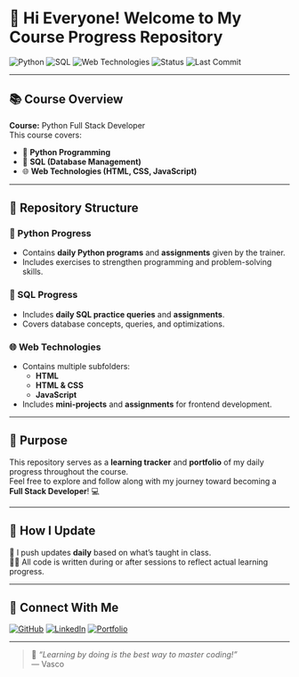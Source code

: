 # 👋 Hi Everyone! Welcome to My **Course Progress** Repository  

![Python](https://img.shields.io/badge/Python-Full--Stack--Course-blue?logo=python&logoColor=white)
![SQL](https://img.shields.io/badge/SQL-Progress-orange?logo=postgresql&logoColor=white)
![Web Technologies](https://img.shields.io/badge/Web%20Tech-HTML%2FCSS%2FJS-yellow?logo=html5&logoColor=white)
![Status](https://img.shields.io/badge/Status-Learning-success?logo=github)
![Last Commit](https://img.shields.io/github/last-commit/Lokesh-Reddy-Kambham/Course-Progress?color=brightgreen&logo=git)

---

## 📚 **Course Overview**  
**Course:** Python Full Stack Developer  
This course covers:  
- 🐍 **Python Programming**  
- 🧠 **SQL (Database Management)**  
- 🌐 **Web Technologies (HTML, CSS, JavaScript)**  

---

## 📂 **Repository Structure**

### 🐍 Python Progress  
- Contains **daily Python programs** and **assignments** given by the trainer.  
- Includes exercises to strengthen programming and problem-solving skills.  

### 🧠 SQL Progress  
- Includes **daily SQL practice queries** and **assignments**.  
- Covers database concepts, queries, and optimizations.  

### 🌐 Web Technologies  
- Contains multiple subfolders:  
  - **HTML**  
  - **HTML & CSS**  
  - **JavaScript**  
- Includes **mini-projects** and **assignments** for frontend development.  

---

## 🚀 **Purpose**  
This repository serves as a **learning tracker** and **portfolio** of my daily progress throughout the course.  
Feel free to explore and follow along with my journey toward becoming a **Full Stack Developer**! 💻  

---

## 🧾 **How I Update**
📅 I push updates **daily** based on what’s taught in class.  
🧑‍🏫 All code is written during or after sessions to reflect actual learning progress.  

---

## 🌟 **Connect With Me**
[![GitHub](https://img.shields.io/badge/GitHub-Profile-black?logo=github)](https://github.com/Lokesh-Reddy-Kambham/)
[![LinkedIn](https://img.shields.io/badge/LinkedIn-Connect-blue?logo=linkedin)](https://www.linkedin.com/in/lokesh-reddy-kambham/)
[![Portfolio](https://img.shields.io/badge/Portfolio-Visit-green?logo=google-chrome)](https://YOUR-PORTFOLIO-LINK)

---

> 🏁 _“Learning by doing is the best way to master coding!”_  
> — Vasco

